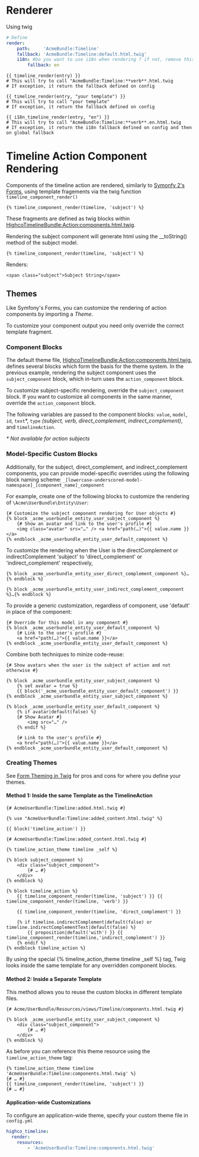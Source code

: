 # Renderer

Using twig

```yaml
# Define
render:
    path:     'AcmeBundle:Timeline'
    fallback: 'AcmeBundle:Timeline:default.html.twig'
    i18n: #Do you want to use i18n when rendering ? if not, remove this not.
        fallback: en
```

```twig
{{ timeline_render(entry) }}
# This will try to call "AcmeBundle:Timeline:**verb**.html.twig
# If exception, it return the fallback defined on config

{{ timeline_render(entry, "your template") }}
# This will try to call "your template"
# If exception, it return the fallback defined on config

{{ i18n_timeline_render(entry, "en") }}
# This will try to call "AcmeBundle:Timeline:**verb**.en.html.twig
# If exception, it return the i18n fallback defined on config and then on global fallback
```

# Timeline Action Component Rendering

Components of the timeline action are rendered, similarly to
[Symonfy 2's Forms](http://symfony.com/doc/current/cookbook/form/form_customization.html), using template fragements
via the twig function `timeline_component_render()`

```twig
{% timeline_component_render(timeline, 'subject') %}
```

These fragments are defined as twig blocks within [HighcoTimelineBundle:Action:components.html.twig](https://github.com/stephpy/TimelineBundle/blob/master/Resources/views/Action/components.html.twig).

Rendering the subject component will generate html using the __toString() method of the subject model.

```twig
{% timeline_component_render(timeline, 'subject') %}
```
Renders:
```twig
<span class="subject">Subject String</span>
```

## Themes

Like Symfony's Forms, you can customize the rendering of action components by importing a _Theme_.

To customize your component output you need only override the correct template fragment.

### Component Blocks

The default theme file, [HighcoTimelineBundle:Action:components.html.twig](https://github.com/stephpy/TimelineBundle/blob/master/Resources/views/Action/components.html.twig), defines several
blocks which form the basis for the theme system. In the previous example, rendering the subject component uses the
`subject_component` block, which in-turn uses the `action_component` block.

To customize subject-specific rendering, override the `subject_component` block. If you want to customize all components
in the same manner, override the `action_component` block.

The following variables are passed to the component blocks: `value`, `model`, `id`, `text`\*, `type`
_(subject, verb, direct_complement, indirect_complement)_, and `timelineAction`.

_\* Not available for action subjects_

### Model-Specific Custom Blocks

Additionally, for the subject, direct_complement, and indirect_complement components, you can provide model-specific
overrides using the following block naming scheme:
    `_[lowercase-underscored-model-namespace]_[component_name]_component`

For example, create one of the following blocks to customize the rendering of `\Acme\UserBundle\Entity\User`:
```twig
{# Customize the subject component rendering for User objects #}
{% block _acme_userbundle_entity_user_subject_component %}
    {# Show an avatar and link to the user's profile #}
    <img class="avatar" src="…" /> <a href="path(…)">{{ value.name }}</a>
{% endblock _acme_userbundle_entity_user_default_component %}
```
To customize the rendering when the User is the directComplement or indirectComplement 'subject' to 'direct_complement'
or 'indirect_complement' respectively,
```twig
{% block _acme_userbundle_entity_user_direct_complement_component %}…{% endblock %}

{% block _acme_userbundle_entity_user_indirect_complement_component %}…{% endblock %}
```

To provide a generic customization, regardless of component, use 'default' in place of the component:
```twig
{# Override for this model in any component #}
{% block _acme_userbundle_entity_user_default_component %}
    {# Link to the user's profile #}
    <a href="path(…)">{{ value.name }}</a>
{% endblock _acme_userbundle_entity_user_default_component %}
```

Combine both techniques to minize code-reuse:

```twig
{# Show avatars when the user is the subject of action and not otherwise #}

{% block _acme_userbundle_entity_user_subject_component %}
    {% set avatar = true %}
    {{ block('_acme_userbundle_entity_user_default_component') }}
{% endblock _acme_userbundle_entity_user_subject_component %}

{% block _acme_userbundle_entity_user_default_component %}
    {% if avatar|default(false) %}
    {# Show Avatar #}
        <img src="…" />
    {% endif %}

    {# Link to the user's profile #}
    <a href="path(…)">{{ value.name }}</a>
{% endblock _acme_userbundle_entity_user_default_component %}
```

### Creating Themes
See [Form Theming in Twig](http://symfony.com/doc/current/cookbook/form/form_customization.html#form-theming-in-twig)
for pros and cons for where you define your themes.

#### Method 1: Inside the same Template as the TimelineAction
```twig
{# AcmeUserBundle:Timeline:added.html.twig #}

{% use "AcmeUserBundle:Timeline:added_content.html.twig" %}

{{ block('timeline_action') }}
```
```twig
{# AcmeUserBundle:Timeline:added_content.html.twig #}

{% timeline_action_theme timeline _self %}

{% block subject_component %}
    <div class="subject_component">
        {# … #}
    </div>
{% endblock %}

{% block timeline_action %}
    {{ timeline_component_render(timeline, 'subject') }} {{ timeline_component_render(timeline, 'verb') }}

    {{ timeline_component_render(timeline, 'direct_complement') }}

    {% if timeline.indirectComplement|default(false) or timeline.indirectComplementText|default(false) %}
        {{ preposition|default('with') }} {{ timeline_component_render(timeline,'indirect_complement') }}
    {% endif %}
{% endblock timeline_action %}
```

By using the special {% timeline_action_theme timeline _self %} tag, Twig looks inside the same template for any
overridden component blocks.

#### Method 2: Inside a Separate Template
This method allows you to reuse the custom blocks in different template files.

```twig
{# Acme/UserBundle/Resources/views/Timeline/components.html.twig #}

{% block _acme_userbundle_entity_user_subject_component %}
    <div class="subject_component">
        {# … #}
    </div>
{% endblock %}

```

As before you can reference this theme resource using the `timeline_action_theme` tag:

```twig
{% timeline_action_theme timeline 'AcmeUserBundle:Timeline:components.html.twig' %}
{# … #}
{{ timeline_component_render(timeline, 'subject') }}
{# … #}
```

#### Application-wide Customizations

To configure an application-wide theme, specify your custom theme file in `config.yml`
```yaml
highco_timeline:
  render:
    resources:
        - 'AcmeUserBundle:Timeline:components.html.twig'
```
